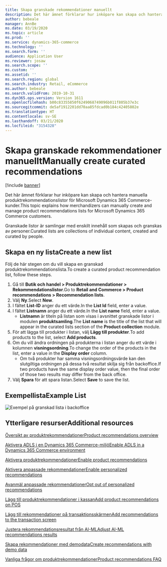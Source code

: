 ```yaml
---
title: Skapa granskade rekommendationer manuellt
description: Det här ämnet förklarar hur inköpare kan skapa och hantera manuella produktlistor för Microsoft Dynamics 365 Commerce-kunder.
author: bebeale
manager: AnnBe
ms.date: 03/19/2020
ms.topic: article
ms.prod: ''
ms.service: dynamics-365-commerce
ms.technology: ''
ms.search.form: ''
audience: Application User
ms.reviewer: josaw
ms.search.scope: ''
ms.custom: ''
ms.assetid: ''
ms.search.region: global
ms.search.industry: Retail, eCommerce
ms.author: bebeale
ms.search.validFrom: 2019-10-31
ms.dyn365.ops.version: Version 1611
ms.openlocfilehash: b00c83355850f6249068749096b011f805b37e3c
ms.sourcegitcommit: de5af1912201dd70aa85fdcad0b184c42405802e
ms.translationtype: HT
ms.contentlocale: sv-SE
ms.lasthandoff: 03/21/2020
ms.locfileid: "3154328"
---
```

# <a name="manually-create-curated-recommendations"></a><span data-ttu-id="9b8bc-103">Skapa granskade rekommendationer manuellt</span><span class="sxs-lookup"><span data-stu-id="9b8bc-103">Manually create curated recommendations</span></span>

[!include [banner](includes/banner.md)]

<span data-ttu-id="9b8bc-104">Det här ämnet förklarar hur inköpare kan skapa och hantera manuella produktrekommendationslistor för Microsoft Dynamics 365 Commerce-kunder.</span><span class="sxs-lookup"><span data-stu-id="9b8bc-104">This topic explains how merchandizers can manually create and manage product recommendations lists for Microsoft Dynamics 365 Commerce customers.</span></span>

<span data-ttu-id="9b8bc-105">Granskade listor är samlingar med enskilt innehåll som skapas och granskas av personer.</span><span class="sxs-lookup"><span data-stu-id="9b8bc-105">Curated lists are collections of individual content, created and curated by people.</span></span>  

## <a name="create-a-new-list"></a><span data-ttu-id="9b8bc-106">Skapa en ny lista</span><span class="sxs-lookup"><span data-stu-id="9b8bc-106">Create a new list</span></span>

<span data-ttu-id="9b8bc-107">Följ de här stegen om du vill skapa en granskad produktrekommendationslista.</span><span class="sxs-lookup"><span data-stu-id="9b8bc-107">To create a curated product recommendation list, follow these steps.</span></span>

1. <span data-ttu-id="9b8bc-108">Gå till **Butik och handel &gt; Produktrekommendationer &gt; Rekommendationslistor**.</span><span class="sxs-lookup"><span data-stu-id="9b8bc-108">Go to **Retail and Commerce &gt; Product recommendations &gt; Recommendation lists**.</span></span>
1. <span data-ttu-id="9b8bc-109">Välj **Ny**.</span><span class="sxs-lookup"><span data-stu-id="9b8bc-109">Select **New**.</span></span>
1. <span data-ttu-id="9b8bc-110">I fältet **List-ID** anger du ett värde.</span><span class="sxs-lookup"><span data-stu-id="9b8bc-110">In the **List Id** field, enter a value.</span></span>
1. <span data-ttu-id="9b8bc-111">I fältet **Listnamn** anger du ett värde.</span><span class="sxs-lookup"><span data-stu-id="9b8bc-111">In the **List name** field, enter a value.</span></span>
    - <span data-ttu-id="9b8bc-112">**Listnamn** är titeln på listan som visas i avsnittet granskade listor i modulen **produktsamling**.</span><span class="sxs-lookup"><span data-stu-id="9b8bc-112">The **List name** is the title of the list that will appear in the curated lists section of the **Product collection** module.</span></span>
1. <span data-ttu-id="9b8bc-113">För att lägga till produkter i listan, välj **Lägg till produkter**.</span><span class="sxs-lookup"><span data-stu-id="9b8bc-113">To add products to the list, select **Add products**.</span></span>
1. <span data-ttu-id="9b8bc-114">Om du vill ändra ordningen på produkterna i listan anger du ett värde i kolumnen **visningsordning**.</span><span class="sxs-lookup"><span data-stu-id="9b8bc-114">To change the order of the products in the list, enter a value in the **Display order** column.</span></span>
    - <span data-ttu-id="9b8bc-115">Om två produkter har samma visningsordningsvärde kan den slutgiltiga ordningen på dessa två resultat skilja sig från backoffice.</span><span class="sxs-lookup"><span data-stu-id="9b8bc-115">If two products have the same display order value, then the final order of those two results may differ from the back office.</span></span>
1. <span data-ttu-id="9b8bc-116">Välj **Spara** för att spara listan.</span><span class="sxs-lookup"><span data-stu-id="9b8bc-116">Select **Save** to save the list.</span></span>

## <a name="example-list"></a><span data-ttu-id="9b8bc-117">Exempellista</span><span class="sxs-lookup"><span data-stu-id="9b8bc-117">Example List</span></span>

![Exempel på granskad lista i backoffice](./media/examplecuratedrecolist.png)

## <a name="additional-resources"></a><span data-ttu-id="9b8bc-119">Ytterligare resurser</span><span class="sxs-lookup"><span data-stu-id="9b8bc-119">Additional resources</span></span>

[<span data-ttu-id="9b8bc-120">Översikt av produktrekommendationer</span><span class="sxs-lookup"><span data-stu-id="9b8bc-120">Product recommendations overview</span></span>](product-recommendations.md)

[<span data-ttu-id="9b8bc-121">Aktivera ADLS i en Dynamics 365 Commerce-miljö</span><span class="sxs-lookup"><span data-stu-id="9b8bc-121">Enable ADLS in a Dynamics 365 Commerce environment</span></span>](enable-adls-environment.md)

[<span data-ttu-id="9b8bc-122">Aktivera produktrekommendationer</span><span class="sxs-lookup"><span data-stu-id="9b8bc-122">Enable product recommendations</span></span>](enable-product-recommendations.md)

[<span data-ttu-id="9b8bc-123">Aktivera anpassade rekommendationer</span><span class="sxs-lookup"><span data-stu-id="9b8bc-123">Enable personalized recommendations</span></span>](personalized-recommendations.md)

[<span data-ttu-id="9b8bc-124">Avanmäl anpassade rekommendationer</span><span class="sxs-lookup"><span data-stu-id="9b8bc-124">Opt out of personalized recommendations</span></span>](personalization-gdpr.md)

[<span data-ttu-id="9b8bc-125">Lägg till produktrekommendationer i kassan</span><span class="sxs-lookup"><span data-stu-id="9b8bc-125">Add product recommendations on POS</span></span>](product.md)

[<span data-ttu-id="9b8bc-126">Lägg till rekommendationer på transaktionsskärmen</span><span class="sxs-lookup"><span data-stu-id="9b8bc-126">Add recommendations to the transaction screen</span></span>](add-recommendations-control-pos-screen.md)

[<span data-ttu-id="9b8bc-127">Justera rekommendationsresultat från AI-ML</span><span class="sxs-lookup"><span data-stu-id="9b8bc-127">Adjust AI-ML recommendations results</span></span>](modify-product-recommendation-results.md)

[<span data-ttu-id="9b8bc-128">Skapa rekommendationer med demodata</span><span class="sxs-lookup"><span data-stu-id="9b8bc-128">Create recommendations with demo data</span></span>](product-recommendations-demo-data.md)

[<span data-ttu-id="9b8bc-129">Vanliga frågor om produktrekommendationer</span><span class="sxs-lookup"><span data-stu-id="9b8bc-129">Product recommendations FAQ</span></span>](faq-recommendations.md)
